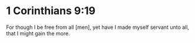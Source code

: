 # 1 Corinthians 9:19

For though I be free from all [men], yet have I made myself servant unto all, that I might gain the more.